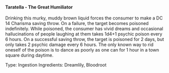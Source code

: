 #### Taratella - The Great Humiliator
Drinking this murky, muddy brown liquid forces the consumer to make a DC 14 Charisma saving throw. On a failure, the target becomes poisoned indefinitely. While poisoned, the consumer has vivid dreams and occasional hallucinations of people laughing at them takes 1d4+1 psychic poison every 6 hours. On a successful saving throw, the target is poisoned for 2 days, but only takes 2 psychic damage every 6 hours. The only known way to rid oneself of the poison is to dance as poorly as one can for 1 hour in a town square during daytime. 

Type: Ingestion
Ingredients: Dreamlily, Bloodroot